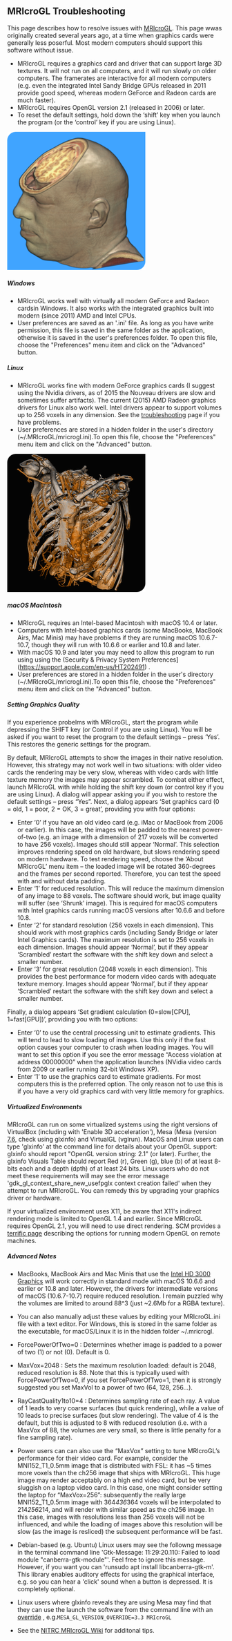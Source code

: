 ## MRIcroGL Troubleshooting

This page describes how to resolve issues with [MRIcroGL](https://www.nitrc.org/plugins/mwiki/index.php/mricrogl:MainPage). This page wwas originally created several years ago, at a time when graphics cards were generally less poserful. Most modern computers should support this software without issue.

 - MRIcroGL requires a graphics card and driver that can support large 3D textures. It will not run on all computers, and it will run slowly on older computers. The framerates are interactive for all modern computers (e.g. even the integrated Intel Sandy Bridge GPUs released in 2011 provide good speed, whereas modern GeForce and Radeon cards are much faster).
 - MRIcroGL requires OpenGL version 2.1 (released in 2006) or later.
 - To reset the default settings, hold down the ‘shift’ key when you launch the program (or the ‘control’ key if you are using Linux).

![joe](joe320.png)

##### Windows 

 - MRIcroGL works well with virtually all modern GeForce and Radeon cardsin Windows. It also works with the integrated graphics built into modern (since 2011) AMD and Intel CPUs. 
 - User preferences are saved as an '.ini' file. As long as you have write permission, this file is saved in the same folder as the application, otherwise it is saved in the user's preferences folder. To open this file, choose the "Preferences" menu item and click on the "Advanced" button.

#####  Linux

 - MRIcroGL works fine with modern GeForce graphics cards (I suggest using the Nvidia drivers, as of 2015 the Nouveau drivers are slow and sometimes suffer artifacts). The current (2015) AMD Radeon graphics drivers for Linux also work well. Intel drivers appear to support volumes up to 256 voxels in any dimension. See the [troubleshooting](https://www.mccauslandcenter.sc.edu/mricrogl/troubleshooting) page if you have problems.
 - User preferences are stored in a hidden folder in the user's directory (~/.MRIcroGL/mricrogl.ini).To open this file, choose the "Preferences" menu item and click on the "Advanced" button.

![abdomen](abdomen320.png)

##### macOS Macintosh

 - MRIcroGL requires an Intel-based Macintosh with macOS 10.4 or later.
 - Computers with Intel-based graphics cards (some MacBooks, MacBook Airs, Mac Minis) may have problems if they are running macOS 10.6.7-10.7, though they will run with 10.6.6 or earlier and 10.8 and later. 
 - With macOS 10.9 and later you may need to allow this program to run using using the (Security & Privacy System Preferences](https://support.apple.com/en-us/HT202491) . 
 - User preferences are stored in a hidden folder in the user's directory (~/.MRIcroGL/mricrogl.ini).To open this file, choose the "Preferences" menu item and click on the "Advanced" button. 

##### Setting Graphics Quality

If you experience probelms with MRIcroGL, start the program while depressing the SHIFT key (or Control if you are using Linux). You will be asked if you want to reset the program to the default settings – press ‘Yes’. This restores the generic settings for the program.

By default, MRIcroGL attempts to show the images in their native resolution. However, this strategy may not work well in two situations: with older video cards the rendering may be very slow, whereas with video cards with little texture memory the images may appear scrambled. To combat either effect, launch MRIcroGL with while holding the shift key down (or control key if you are using Linux). A dialog will appear asking you if you wish to restore the default settings – press “Yes”. Next, a dialog appears ‘Set graphics card (0 = old, 1 = poor, 2 = OK, 3 = great’, providing you with four options:

 - Enter ‘0’ if you have an old video card (e.g. iMac or MacBook from 2006 or earlier). In this case, the images will be padded to the nearest power-of-two (e.g. an image with a dimension of 217 voxels will be converted to have 256 voxels). Images should still appear ‘Normal’. This selection improves rendering speed on old hardware, but slows rendering speed on modern hardware. To test rendering speed, choose the ‘About MRIcroGL’ menu item – the loaded image will be rotated 360-degrees and the frames per second reported. Therefore, you can test the speed with and without data padding.
 - Enter ‘1’ for reduced resolution. This will reduce the maximum dimension of any image to 88 voxels. The software should work, but image quality will suffer (see ‘Shrunk’ image). This is required for macOS computers with Intel graphics cards running macOS versions after 10.6.6 and before 10.8.
 - Enter ‘2’ for standard resolution (256 voxels in each dimension). This should work with most graphics cards (including Sandy Bridge or later Intel Graphics cards). The maximum resolution is set to 256 voxels in each dimension. Images should appear ‘Normal’, but if they appear ‘Scrambled’ restart the software with the shift key down and select a smaller number.
 - Enter ‘3’ for great resolution (2048 voxels in each dimension). This provides the best performance for modern video cards with adequate texture memory. Images should appear ‘Normal’, but if they appear ‘Scrambled’ restart the software with the shift key down and select a smaller number.


Finally, a dialog appears ‘Set gradient calculation (0=slow[CPU], 1=fast[GPU])’, providing you with two options:

 - Enter ‘0’ to use the central processing unit to estimate gradients. This will tend to lead to slow loading of images. Use this only if the fast option causes your computer to crash when loading images. You will want to set this option if you see the error message “Access violation at address 00000000” when the application launches (NVidia video cards from 2009 or earlier running 32-bit Windows XP).
 - Enter ‘1’ to use the graphics card to estimate gradients. For most computers this is the preferred option. The only reason not to use this is if you have a very old graphics card with very little memory for graphics.

##### Virtualized Environments

MRIcroGL can run on some virtualized systems using the right versions of VirtualBox (including with 'Enable 3D acceleration'), Mesa (Mesa (version [7.6](https://www.omgubuntu.co.uk/2017/11/install-mesa-17-2-ubuntu), check using glxinfo) and VirtualGL (vglrun). MacOS and Linux users can type 'glxinfo' at the command line for details about your OpenGL support: glxinfo should report "OpenGL version string: 2.1" (or later). Further, the glxinfo Visuals Table should report Red (r), Green (g), blue (b) of at least 8-bits each and a depth (dpth) of at least 24 bits. Linux users who do not meet these requirements will may see the error message 'gdk_gl_context_share_new_usefpglx context creation failed' when they attempt to run MRIcroGL. You can remedy this by upgrading your graphics driver or hardware.

If your virtualized environment uses X11, be aware that X11's indirect rendering mode is limited to OpenGL 1.4 and earlier. Since MRIcroGL requires OpenGL 2.1, you will need to use direct rendering. SCM provides a [terrific page](https://www.scm.com/doc/Installation/Remote_GUI.html) describing the options for running modern OpenGL on remote machines.

##### Advanced Notes

- MacBooks, MacBook Airs and Mac Minis that use the [Intel HD 3000 Graphics](https://support.apple.com/en-us/HT204349) will work correctly in standard mode with macOS 10.6.6 and earlier or 10.8 and later. However, the drivers for intermediate versions of macOS (10.6.7-10.7) require reduced resolution. I remain puzzled why the volumes are limited to around 88^3 (just ~2.6Mb for a RGBA texture).
- You can also manually adjust these values by editing your MRIcroGL.ini file with a text editor. For Windows, this is stored in the same folder as the executable, for macOS/Linux it is in the hidden folder ~/.mricrogl.
- ForcePowerOfTwo=0 : Determines whether image is padded to a power of two (1) or not (0). Default is 0.
- MaxVox=2048 : Sets the maximum resolution loaded: default is 2048, reduced resolution is 88. Note that this is typically used with ForcePowerOfTwo=0, if you set ForcePowerOfTwo=1, then it is strongly suggested you set MaxVol to a power of two (64, 128, 256…).
- RayCastQuality1to10=4 : Determines sampling rate of each ray. A value of 1 leads to very coarse surfaces (but quick rendering), while a value of 10 leads to precise surfaces (but slow rendering). The value of 4 is the default, but this is adjusted to 8 with reduced resolution (i.e. with a MaxVox of 88, the volumes are very small, so there is little penalty for a fine sampling rate).

- Power users can can also use the “MaxVox” setting to tune MRIcroGL’s performance for their video card. For example, consider the MNI152_T1_0.5mm image that is distributed with FSL: it has ~5 times more voxels than the ch256 image that ships with MRIcroGL. This huge image may render acceptably on a high end video card, but be very sluggish on a laptop video card. In this case, one might consider setting the laptop for “MaxVox=256”: subsequently the really large MNI152_T1_0.5mm image with 364*436*364 voxels will be interpolated to 214*256*214, and will render with similar speed as the ch256 image. In this case, images with resolutions less than 256 voxels will not be influenced, and while the loading of images above this resolution will be slow (as the image is resliced) the subsequent performance will be fast.
- Debian-based (e.g. Ubuntu) Linux users may see the followng message in the terminal command line 'Gtk-Message: 11:29:20.110: Failed to load module "canberra-gtk-module"'. Feel free to ignore this message. However, if you want you can 'runsudo apt install libcanberra-gtk-m'. This library enables auditory effects for using the graphical interface, e.g. so you can hear a 'click' sound when a button is depressed. It is completely optional.
- Linux users where glxinfo reveals they are using Mesa may find that they can use the launch the software from the command line with an [override](https://askubuntu.com/questions/850900/why-is-my-opengl-version-stuck-at-3-0-despite-new-hardware-software) , e.g.``MESA_GL_VERSION_OVERRIDE=3.3 MRIcroGL`` 
- See the [NITRC MRIcroGL Wiki](https://www.nitrc.org/plugins/mwiki/index.php/mricrogl:MainPage) for additonal tips.
